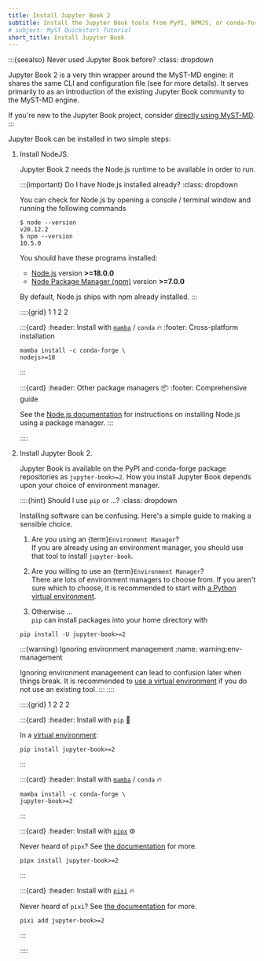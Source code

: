 ```yaml
---
title: Install Jupyter Book 2
subtitle: Install the Jupyter Book tools from PyPI, NPMJS, or conda-forge.
# subject: MyST Quickstart Tutorial
short_title: Install Jupyter Book
--- 
```


:::{seealso} Never used Jupyter Book before?
:class: dropdown

Jupyter Book 2 is a very thin wrapper around the MyST-MD engine: it shares the same CLI and configuration file (see [](about/toolchain.md) for more details). It serves primarily to as an introduction of the existing Jupyter Book community to the MyST-MD engine.

If you're new to the Jupyter Book project, consider [directly using MyST-MD](https://mystmd.org/guide/quickstart).
:::

Jupyter Book can be installed in two simple steps:

1. Install NodeJS.

    Jupyter Book 2 needs the Node.js runtime to be available in order to run.

    :::{important} Do I have Node.js installed already?
    :class: dropdown

    You can check for Node.js by opening a console / terminal window and running the following commands
    ```shell
    $ node --version
    v20.12.2
    $ npm --version
    10.5.0
    ```

    You should have these programs installed:

    - [Node.js](https://nodejs.org) version **>=18.0.0**
    - [Node Package Manager (npm)](https://docs.npmjs.com/about-npm) version **>=7.0.0**

    By default, Node.js ships with npm already installed.
    :::

    ::::{grid} 1 1 2 2

    :::{card} 
    :header: Install with [`mamba`][mamba] / `conda` 🔥
    :footer: Cross-platform installation

    ```shell
    mamba install -c conda-forge \
    nodejs>=18
    ```
    :::

    :::{card} 
    :header: Other package managers 📦
    :footer: Comprehensive guide

    See the [Node.js documentation](https://nodejs.org/en/download/package-manager/all) for instructions on installing Node.js using a package manager.
    :::


    ::::

2. Install Jupyter Book 2.

    Jupyter Book is available on the PyPI and conda-forge package repositories as `jupyter-book>=2`. How you install Jupyter Book depends upon your choice of environment manager. 

    ::::{hint} Should I use `pip` or ...?
    :class: dropdown

    Installing software can be confusing. Here's a simple guide to making a sensible choice.

    1. Are you using an {term}`Environment Manager`?  
    If you are already using an environment manager, you should use that tool to install `jupyter-book`. 

    2. Are you willing to use an {term}`Environment Manager`?  
    There are lots of environment managers to choose from. If you aren't sure which to choose, it is recommended to start with [a Python virtual environment][venv].

    3. Otherwise ...  
    `pip` can install packages into your home directory with
    ```shell
    pip install -U jupyter-book>=2
    ```
    :::{warning} Ignoring environment management
    :name: warning:env-management

    Ignoring environment management can lead to confusion later when things break. It is recommended to [use a virtual environment][venv] if you do not use an existing tool.
    :::
    ::::


    ::::{grid} 1 2 2 2

    :::{card} 
    :header: Install with `pip` 🐍

    In a [virtual environment][venv]:
    ```shell
    pip install jupyter-book>=2
    ```
    :::

    :::{card} 
    :header: Install with [`mamba`][mamba] / `conda` 🔥

    ```shell
    mamba install -c conda-forge \
    jupyter-book>=2
    ```
    :::

    :::{card} 
    :header: Install with [`pipx`][pipx] ⚙️

    Never heard of `pipx`? See [the documentation][pipx] for more.

    ```shell
    pipx install jupyter-book>=2
    ```
    :::

    :::{card} 
    :header: Install with [`pixi`][pixi] 🔥

    Never heard of `pixi`? See [the documentation][pixi] for more.

    ```shell:
    pixi add jupyter-book>=2
    ```
    :::


    ::::

[mamba]: https://mamba.readthedocs.io/en/latest/
[pixi]: https://pixi.sh/
[pipx]: https://pipx.pypa.io/stable/
[venv]: https://packaging.python.org/en/latest/guides/installing-using-pip-and-virtual-environments/

